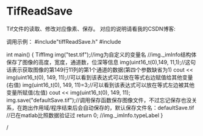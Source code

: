 # TifReadSave
Tif文件的读取、修改对应像素、保存。
对应的说明请看我的CSDN博客:

调用示例：
#include"tiffReadSave.h"
#include <iostream>

int main() {
	TiffImg img("test.tif");//img为自定义的变量名
	//img._imInfo结构体保存了图像的高度，宽度，通道数，位深等信息
	img(uint16_t(0),149, 11,1);//这句话表示获取图像的第149行11列的第1个通道的数据(第四个参数缺省为1)
	cout << img(uint16_t(0), 149, 11);//可以看到该表达式可以放在等式右边赋值给其他变量(右值)
	img(uint16_t(0), 149, 11)=3;//可以看到该表达式可以放在等式左边被其他变量所赋值(左值)
	cout << img(uint16_t(0), 149, 11);
	img.save("defaultSave.tif");//调用保存函数保存图像文件，不过忘记保存也没关系，在跑出作用域/程序结束后会自动保存的，默认保存文件名：defaultSave.tif
	//已在matlab比照数据验证过
	return 0;
	//img._imInfo.typeLabel
}
  
  
  /
